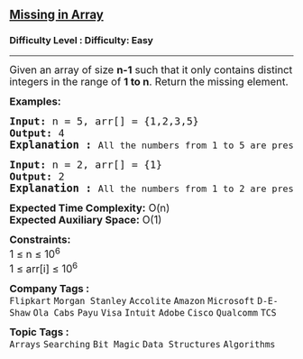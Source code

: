 <h2><a href="https://www.geeksforgeeks.org/problems/missing-number-in-array1416/1">Missing in Array</a></h2><h3>Difficulty Level : Difficulty: Easy</h3><hr><div class="problems_problem_content__Xm_eO"><p><span style="font-size: 18px;">Given an array of size <strong>n-1</strong>&nbsp;such that it only contains distinct integers in the range of&nbsp;<strong>1 to n</strong>. Return the missing element.</span></p>
<p><span style="font-size: 18px;"><strong>Examples:</strong></span></p>
<pre><span style="font-size: 18px;"><strong>Input: </strong>n = 5, arr[] = {1,2,3,5}
<strong>Output: </strong>4</span>
<strong><span style="font-size: 14pt;">Explanation : </span></strong><span style="font-size: 14pt;"><span style="font-size: 12pt;">All the numbers from 1 to 5 are present except 4.</span></span></pre>
<pre><span style="font-size: 18px;"><strong>Input: </strong>n = 2, arr[] = {1}
<strong>Output: </strong>2</span>
<strong><span style="font-size: 14pt;">Explanation : </span></strong><span style="font-size: 14pt;"><span style="font-size: 12pt;">All the numbers from 1 to 2 are present except 2.</span></span></pre>
<p><span style="font-size: 18px;"><strong>Expected Time Complexity:</strong> O(n)<br><strong>Expected Auxiliary Space:</strong>&nbsp;O(1)</span></p>
<p><span style="font-size: 18px;"><strong>Constraints:</strong><br>1 ≤ n ≤ 10<sup>6</sup><br>1 ≤ arr[i] ≤ 10<sup>6</sup></span></p></div><p><span style=font-size:18px><strong>Company Tags : </strong><br><code>Flipkart</code>&nbsp;<code>Morgan Stanley</code>&nbsp;<code>Accolite</code>&nbsp;<code>Amazon</code>&nbsp;<code>Microsoft</code>&nbsp;<code>D-E-Shaw</code>&nbsp;<code>Ola Cabs</code>&nbsp;<code>Payu</code>&nbsp;<code>Visa</code>&nbsp;<code>Intuit</code>&nbsp;<code>Adobe</code>&nbsp;<code>Cisco</code>&nbsp;<code>Qualcomm</code>&nbsp;<code>TCS</code>&nbsp;<br><p><span style=font-size:18px><strong>Topic Tags : </strong><br><code>Arrays</code>&nbsp;<code>Searching</code>&nbsp;<code>Bit Magic</code>&nbsp;<code>Data Structures</code>&nbsp;<code>Algorithms</code>&nbsp;